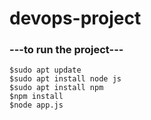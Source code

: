 # devops-project

<h3>---to run the project---</h3>

`$sudo apt update`
<br/>
`$sudo apt install node js`
<br/>
`$sudo apt install npm`
<br/>
`$npm install`
<br/>
`$node app.js`
